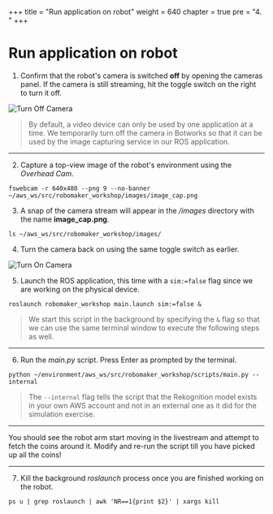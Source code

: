 +++
title = "Run application on robot"
weight = 640
chapter = true
pre = "4. "
+++

# Run application on robot

1. Confirm that the robot's camera is switched **off** by opening the cameras panel. If the camera is still streaming, hit the toggle switch on the right to turn it off.

![Turn Off Camera](/turn-off-camera.png?classes=border)

> By default, a video device can only be used by one application at a time. We temporarily turn off the camera in Botworks so that it can be used by the image capturing service in our ROS application.

---

2. Capture a top-view image of the robot's environment using the _Overhead Cam_.

```
fswebcam -r 640x480 --png 9 --no-banner ~/aws_ws/src/robomaker_workshop/images/image_cap.png
```

3. A snap of the camera stream will appear in the _/images_ directory with the name **image_cap.png**.

```
ls ~/aws_ws/src/robomaker_workshop/images/
```

4. Turn the camera back on using the same toggle switch as earlier.

![Turn On Camera](/turn-on-camera.png?classes=border)

5. Launch the ROS application, this time with a `sim:=false` flag since we are working on the physical device.

```
roslaunch robomaker_workshop main.launch sim:=false &
```

> We start this script in the background by specifying the `&` flag so that we can use the same terminal window to execute the following steps as well.

---

6. Run the _main.py_ script. Press Enter as prompted by the terminal.

```
python ~/environment/aws_ws/src/robomaker_workshop/scripts/main.py --internal
```

> The `--internal` flag tells the script that the Rekognition model exists in your own AWS account and not in an external one as it did for the simulation exercise.

---

You should see the robot arm start moving in the livestream and attempt to fetch the coins around it. Modify and re-run the script till you have picked up all the coins!

---

7. Kill the background _roslaunch_ process once you are finished working on the robot.

```
ps u | grep roslaunch | awk 'NR==1{print $2}' | xargs kill
```
